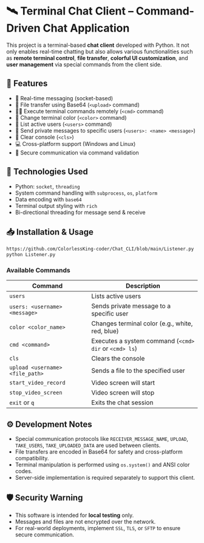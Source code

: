 
# 🛰️ Terminal Chat Client – Command-Driven Chat Application

This project is a terminal-based **chat client** developed with Python. It not only enables real-time chatting but also allows various functionalities such as **remote terminal control**, **file transfer**, **colorful UI customization**, and **user management** via special commands from the client side.

## 🚀 Features

- 📩 Real-time messaging (socket-based)
- 📂 File transfer using Base64 (`<upload>` command)
- 🧑‍💻 Execute terminal commands remotely (`<cmd>` command)
- 🎨 Change terminal color (`<color>` command)
- 👥 List active users (`<users>` command)
- 💬 Send private messages to specific users (`<users>: <name> <message>`)
- 🧹 Clear console (`<cls>`)
- 💻 Cross-platform support (Windows and Linux)
- 🔐 Secure communication via command validation

## 🧱 Technologies Used

- Python: `socket`, `threading`
- System command handling with `subprocess`, `os`, `platform`
- Data encoding with `base64`
- Terminal output styling with `rich`
- Bi-directional threading for message send & receive

## 📥 Installation & Usage

```bash
https://github.com/ColorlessKing-coder/Chat_CLI/blob/main/Listener.py
python Listener.py
```

### Available Commands

| Command | Description |
|--------|-------------|
| `users` | Lists active users |
| `users: <username> <message>` | Sends private message to a specific user |
| `color <color_name>` | Changes terminal color (e.g., white, red, blue) |
| `cmd <command>` | Executes a system command (`<cmd> dir` or `<cmd> ls`) |
| `cls` | Clears the console |
| `upload <username> <file_path>` | Sends a file to the specified user |
| `start_video_record`| Video screen will start |
| `stop_video_screen` | Video screen will stop |
| `exit` or `q` | Exits the chat session |


## ⚙️ Development Notes

- Special communication protocols like `RECEIVER_MESSAGE_NAME`, `UPLOAD`, `TAKE_USERS`, `TAKE_UPLOADED_DATA` are used between clients.
- File transfers are encoded in Base64 for safety and cross-platform compatibility.
- Terminal manipulation is performed using `os.system()` and ANSI color codes.
- Server-side implementation is required separately to support this client.

## 🛡️ Security Warning

- This software is intended for **local testing** only.
- Messages and files are not encrypted over the network.
- For real-world deployments, implement `SSL`, `TLS`, or `SFTP` to ensure secure communication.


